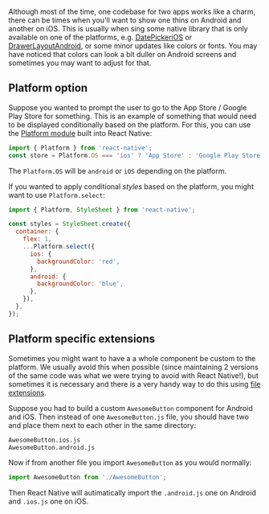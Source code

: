Although most of the time, one codebase for two apps works like a charm, there can be times when you'll want to show one thins on Android and another on iOS. This is usually when sing some native library that is only available on one of the platforms, e.g. [DatePickeriOS](https://reactnative.dev/docs/datepickerios) or [DrawerLayoutAndroid](https://reactnative.dev/docs/drawerlayoutandroid), or some minor updates like colors or fonts. You may have noticed that colors can look a bit duller on Android screens and sometimes you may want to adjust for that.

## Platform option

Suppose you wanted to prompt the user to go to the App Store / Google Play Store for something. This is an example of something that would need to be displayed conditionally based on the platform. For this, you can use the [Platform module](https://reactnative.dev/docs/platform-specific-code#platform-module) built into React Native:

```js
import { Platform } from 'react-native';
const store = Platform.OS === 'ios' ? 'App Store' : 'Google Play Store';
```

The `Platform.OS` will be `android` or `iOS` depending on the platform.

If you wanted to apply conditional _styles_ based on the platform, you might want to use `Platform.select`:

```js
import { Platform, StyleSheet } from 'react-native';

const styles = StyleSheet.create({
  container: {
    flex: 1,
    ...Platform.select({
      ios: {
        backgroundColor: 'red',
      },
      android: {
        backgroundColor: 'blue',
      },
    }),
  },
});
```

## Platform specific extensions

Sometimes you might want to have a a whole component be custom to the platform. We usually avoid this when possible (since maintaining 2 versions of the same code was what we were trying to avoid with React Native!), but sometimes it is necessary and there is a very handy way to do this using [file extensions](https://reactnative.dev/docs/platform-specific-code#platform-specific-extensions).

Suppose you had to build a custom `AwesomeButton` component for Android and iOS. Then instead of one `AwesomeButton.js` file, you should have two and place them next to each other in the same directory:

```sh
AwesomeButton.ios.js
AwesomeButton.android.js
```

Now if from another file you import `AwesomeButton` as you would normally:

```js
import AwesomeButton from './AwesomeButton';
```

Then React Native will autimatically import the `.android.js` one on Android and `.ios.js` one on iOS.
